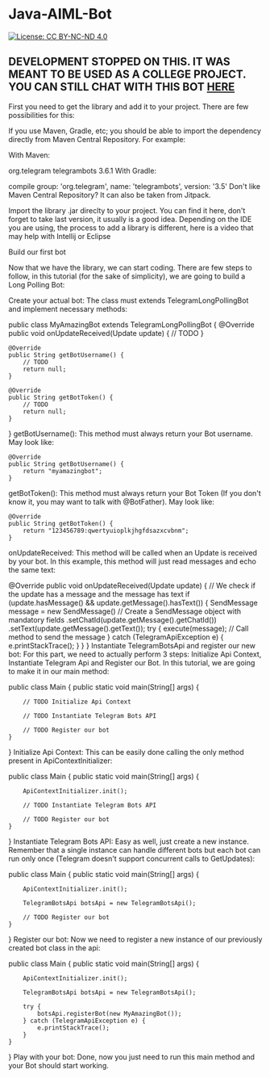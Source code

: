 # Java-AIML-Bot

[![License: CC BY-NC-ND 4.0](https://img.shields.io/badge/License-CC%20BY--NC--ND%204.0-lightgrey.svg)](https://creativecommons.org/licenses/by-nc-nd/4.0/)


## DEVELOPMENT STOPPED ON THIS. IT WAS MEANT TO BE USED AS A COLLEGE PROJECT. YOU CAN STILL CHAT WITH THIS BOT [HERE](t.me/baalajimaestro_bot)


First you need to get the library and add it to your project. There are few possibilities for this:

If you use Maven, Gradle, etc; you should be able to import the dependency directly from Maven Central Repository. For example:

With Maven:

   <dependency>
      <groupId>org.telegram</groupId>
      <artifactId>telegrambots</artifactId>
      <version>3.6.1</version>
   </dependency>
With Gradle:

  compile group: 'org.telegram', name: 'telegrambots', version: '3.5'
Don't like Maven Central Repository? It can also be taken from Jitpack.

Import the library .jar direclty to your project. You can find it here, don't forget to take last version, it usually is a good idea. Depending on the IDE you are using, the process to add a library is different, here is a video that may help with Intellij or Eclipse

Build our first bot

Now that we have the library, we can start coding. There are few steps to follow, in this tutorial (for the sake of simplicity), we are going to build a Long Polling Bot:

Create your actual bot: The class must extends TelegramLongPollingBot and implement necessary methods:

public class MyAmazingBot extends TelegramLongPollingBot {
    @Override
    public void onUpdateReceived(Update update) {
        // TODO
    }

    @Override
    public String getBotUsername() {
        // TODO
        return null;
    }

    @Override
    public String getBotToken() {
        // TODO
        return null;
    }
}
getBotUsername(): This method must always return your Bot username. May look like:

    @Override
    public String getBotUsername() {
        return "myamazingbot";
    }
getBotToken(): This method must always return your Bot Token (If you don't know it, you may want to talk with @BotFather). May look like:

    @Override
    public String getBotToken() {
        return "123456789:qwertyuioplkjhgfdsazxcvbnm";
    }
onUpdateReceived: This method will be called when an Update is received by your bot. In this example, this method will just read messages and echo the same text:

@Override
public void onUpdateReceived(Update update) {
    // We check if the update has a message and the message has text
    if (update.hasMessage() && update.getMessage().hasText()) {
        SendMessage message = new SendMessage() // Create a SendMessage object with mandatory fields
                .setChatId(update.getMessage().getChatId())
                .setText(update.getMessage().getText());
        try {
            execute(message); // Call method to send the message
        } catch (TelegramApiException e) {
            e.printStackTrace();
        }
    }
}
Instantiate TelegramBotsApi and register our new bot: For this part, we need to actually perform 3 steps: Initialize Api Context, Instantiate Telegram Api and Register our Bot. In this tutorial, we are going to make it in our main method:

public class Main {
    public static void main(String[] args) {

        // TODO Initialize Api Context

        // TODO Instantiate Telegram Bots API

        // TODO Register our bot
    }
}
Initialize Api Context: This can be easily done calling the only method present in ApiContextInitializer:

public class Main {
    public static void main(String[] args) {

        ApiContextInitializer.init();

        // TODO Instantiate Telegram Bots API

        // TODO Register our bot
    }
}
Instantiate Telegram Bots API: Easy as well, just create a new instance. Remember that a single instance can handle different bots but each bot can run only once (Telegram doesn't support concurrent calls to GetUpdates):

public class Main {
    public static void main(String[] args) {

        ApiContextInitializer.init();

        TelegramBotsApi botsApi = new TelegramBotsApi();

        // TODO Register our bot
    }
}
Register our bot: Now we need to register a new instance of our previously created bot class in the api:

public class Main {
    public static void main(String[] args) {

        ApiContextInitializer.init();

        TelegramBotsApi botsApi = new TelegramBotsApi();

        try {
            botsApi.registerBot(new MyAmazingBot());
        } catch (TelegramApiException e) {
            e.printStackTrace();
        }
    }
}
Play with your bot: Done, now you just need to run this main method and your Bot should start working.
